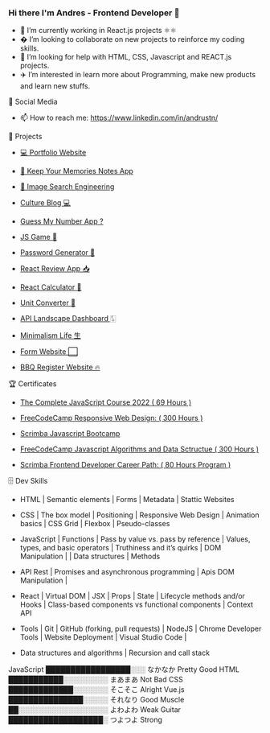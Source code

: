 ### Hi there I'm Andres - Frontend Developer 👋 ### 

- 📇 I’m currently working in React.js projects ⚛⚛️
- � I’m looking to collaborate on new projects to reinforce my coding skills.
- 👾 I’m looking for help with HTML, CSS, Javascript and REACT.js projects.
- ✈️ I’m interested in learn more about Programming, make new products and learn new stuffs.

 📲 Social Media

- 📫 How to reach me: https://www.linkedin.com/in/andrustn/

 💾 Projects

- <a href="https://devandres.netlify.app/index.html" target="_blank" rel="noopener noreferrer" > 💻 Portfolio Website </a>   

- <a href="https://memorynotapp.herokuapp.com/" target="_blank" rel="noopener noreferrer" > 📝 Keep Your Memories Notes App </a>

- <a href="https://devandres.netlify.app/image%20search%20engineering/portfolio-itemdos" target="_blank" rel="noopener noreferrer" > 📸 Image Search Engineering </a>

- <a href="https://devandres.netlify.app/image%20search%20engineering/portfolio-itemdos](https://devandres.netlify.app/culture%20blog/))" target="_blank" rel="noopener noreferrer" > Culture Blog 💻 </a>

- <a href="https://devandres.netlify.app/image%20search%20engineering/portfolio-itemdos](https://devandres.netlify.app/guess%20my%20number/)" target="_blank" rel="noopener noreferrer" > Guess My Number App ? </a>

- <a href="https://devandres.netlify.app/image%20search%20engineering/portfolio-itemdos](https://devandres.netlify.app/p%20game/)" target="_blank" rel="noopener noreferrer" > JS Game 🎲 </a>

- <a href="https://rpg-tau.vercel.app/" target="_blank" rel="noopener noreferrer" > Password Generator 🔐 </a>

- <a href="https://andrustn85.github.io/review-app/" target="_blank" rel="noopener noreferrer" > React Review App 📥 </a>


- <a href="https://andrustn85.github.io/react-calculator/" target="_blank" rel="noopener noreferrer" > React Calculator 🧮 </a>

- <a href="https://andrustn85.github.io/unit-converter/" target="_blank" rel="noopener noreferrer" > Unit Converter 🧮 </a>

- <a href="https://api-dashboard-iota.vercel.app/" target="_blank" rel="noopener noreferrer" > API Landscape Dashboard 🀧 </a>


- <a href="https://minimalism-life.vercel.app/" target="_blank" rel="noopener noreferrer" > Minimalism Life ⽣ </a>

- <a href="https://form-website.vercel.app/" target="_blank" rel="noopener noreferrer" > Form Website ⬜️ </a>

- <a href="https://bbq-hero.vercel.app/" target="_blank" rel="noopener noreferrer" > BBQ Register Website 🔥 </a>



🏆 Certificates

  - <a href="https://www.udemy.com/certificate/UC-93bdd64a-c2fb-4a0c-9347-082f01eb919b/" target="_blank" rel="noopener noreferrer">  The Complete JavaScript Course 2022 ( 69 Hours ) </a> 
 
  -  <a href="https://www.freecodecamp.org/certification/andrustn/responsive-web-design" target="_blank" rel="noopener noreferrer"> FreeCodeCamp Responsive Web Design: ( 300 Hours ) </a>
 
  - <a href="https://scrimba.com/certificate/uWKx6Gt6/gjavascript" target="_blank" rel="noopener noreferrer"> Scrimba Javascript Bootcamp </a>
 
  - <a href="https://www.freecodecamp.org/certification/andrustn/javascript-algorithms-and-data-structures" target="_blank" rel="noopener noreferrer"> FreeCodeCamp Javascript Algorithms and Data Sctructue ( 300 Hours ) </a>
 
  - <a href="https://scrimba.com/certificate/uWKx6Gt6/gfrontend" > Scrimba Frontend Developer Career Path: ( 80 Hours Program ) </a>



 🗄 Dev Skills

 * HTML | Semantic elements | Forms | Metadata | Stattic Websites

 * CSS | The box model  | Positioning  | Responsive Web Design | Animation basics | CSS Grid | Flexbox | Pseudo-classes

* JavaScript | Functions | Pass by value vs. pass by reference | Values, types, and basic operators | Truthiness and it’s quirks | DOM Manipulation |
 | Data structures | Methods

* API Rest | Promises and asynchronous programming | Apis DOM Manipulation | 

* React | Virtual DOM | JSX | Props | State | Lifecycle methods and/or Hooks | Class-based components vs functional components | Context API

* Tools | Git | GitHub (forking, pull requests) | NodeJS | Chrome Developer Tools | Website Deployment |  Visual Studio Code |

* Data structures and algorithms | Recursion and call stack

JavaScript  █████████████████░░░ なかなか  Pretty Good
      HTML  ███████████░░░░░░░░░ まあまあ  Not Bad
       CSS  █████████████░░░░░░░ そこそこ  Alright
    Vue.js  ███████████████░░░░░ それなり  Good
    Muscle  ██░░░░░░░░░░░░░░░░░░ よわよわ  Weak
    Guitar  ███████████████████░ つよつよ  Strong
